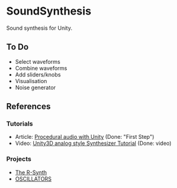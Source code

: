 # SoundSynthesis

Sound synthesis for Unity.

## To Do
* Select waveforms
* Combine waveforms
* Add sliders/knobs
* Visualisation
* Noise generator

## References

### Tutorials
* Article: [Procedural audio with Unity](https://www.mcvuk.com/development-news/procedural-audio-with-unity/117433/) (Done: "First Step")
* Video: [Unity3D analog style Synthesizer Tutorial](https://www.youtube.com/watch?v=GqHFGMy_51c) (Done: video)

### Projects
* [The R-Synth](https://deibid.github.io/r-synth/index.html)
* [OSCILLATORS](https://musiclab.chromeexperiments.com/Oscillators/)
